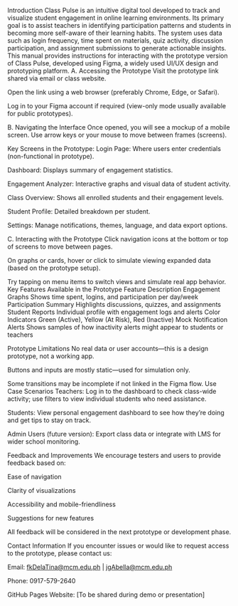 Introduction
Class Pulse is an intuitive digital tool developed to track and visualize student engagement in online learning environments.
Its primary goal is to assist teachers in identifying participation patterns and students in becoming more self-aware of their learning habits. 
The system uses data such as login frequency, time spent on materials, quiz activity, discussion participation, and assignment submissions to generate actionable insights.
This manual provides instructions for interacting with the prototype version of Class Pulse, developed using Figma, a widely used UI/UX design and prototyping platform.
A. Accessing the Prototype
Visit the prototype link shared via email or class website.

Open the link using a web browser (preferably Chrome, Edge, or Safari).

Log in to your Figma account if required (view-only mode usually available for public prototypes).

B. Navigating the Interface
Once opened, you will see a mockup of a mobile screen. Use arrow keys or your mouse to move between frames (screens).

Key Screens in the Prototype:
Login Page: Where users enter credentials (non-functional in prototype).

Dashboard: Displays summary of engagement statistics.

Engagement Analyzer: Interactive graphs and visual data of student activity.

Class Overview: Shows all enrolled students and their engagement levels.

Student Profile: Detailed breakdown per student.

Settings: Manage notifications, themes, language, and data export options.

C. Interacting with the Prototype
Click navigation icons at the bottom or top of screens to move between pages.

On graphs or cards, hover or click to simulate viewing expanded data (based on the prototype setup).

Try tapping on menu items to switch views and simulate real app behavior.
Key Features Available in the Prototype
Feature	Description
Engagement Graphs	Shows time spent, logins, and participation per day/week
Participation Summary	Highlights discussions, quizzes, and assignments
Student Reports	Individual profile with engagement logs and alerts
Color Indicators	Green (Active), Yellow (At Risk), Red (Inactive)
Mock Notification Alerts	Shows samples of how inactivity alerts might appear to students or teachers

Prototype Limitations
No real data or user accounts—this is a design prototype, not a working app.

Buttons and inputs are mostly static—used for simulation only.

Some transitions may be incomplete if not linked in the Figma flow.
Use Case Scenarios
Teachers: Log in to the dashboard to check class-wide activity; use filters to view individual students who need assistance.

Students: View personal engagement dashboard to see how they’re doing and get tips to stay on track.

Admin Users (future version): Export class data or integrate with LMS for wider school monitoring.

Feedback and Improvements
We encourage testers and users to provide feedback based on:

Ease of navigation

Clarity of visualizations

Accessibility and mobile-friendliness

Suggestions for new features

All feedback will be considered in the next prototype or development phase.

Contact Information
If you encounter issues or would like to request access to the prototype, please contact us:

Email: fkDelaTina@mcm.edu.ph | jgAbella@mcm.edu.ph

Phone: 0917-579-2640

GitHub Pages Website: [To be shared during demo or presentation]


